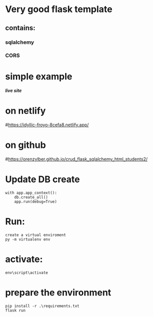 # Very good flask template
## contains:
### sqlalchemy
### CORS
# simple example

##### live site
# on netlify
#https://idyllic-froyo-8cefa8.netlify.app/
# on github
#https://orenzylber.github.io/crud_flask_sqlalchemy_html_students2/


# Update DB create 
    with app.app_context():
        db.create_all()
        app.run(debug=True)

# Run:
    create a virtual enviroment
    py -m virtualenv env
# activate:
    env\script\activate
# prepare the environment
    pip install -r .\requirements.txt
    flask run